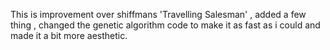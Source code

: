 This is improvement over shiffmans 'Travelling Salesman' ,
added a few thing , changed the genetic algorithm code to make it as fast as i could and made it a bit more aesthetic. 
